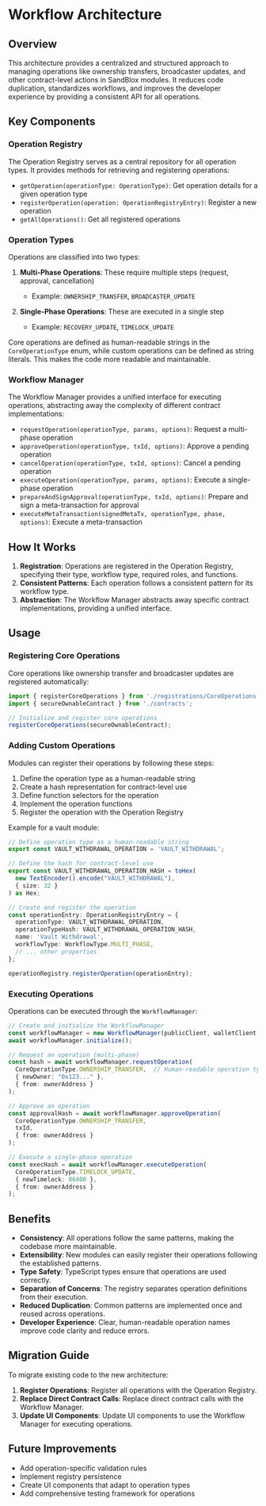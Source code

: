 # Workflow Architecture

## Overview

This architecture provides a centralized and structured approach to managing operations like ownership transfers, broadcaster updates, and other contract-level actions in SandBlox modules. It reduces code duplication, standardizes workflows, and improves the developer experience by providing a consistent API for all operations.

## Key Components

### Operation Registry

The Operation Registry serves as a central repository for all operation types. It provides methods for retrieving and registering operations:

- `getOperation(operationType: OperationType)`: Get operation details for a given operation type
- `registerOperation(operation: OperationRegistryEntry)`: Register a new operation
- `getAllOperations()`: Get all registered operations

### Operation Types

Operations are classified into two types:

1. **Multi-Phase Operations**: These require multiple steps (request, approval, cancellation)
   - Example: `OWNERSHIP_TRANSFER`, `BROADCASTER_UPDATE`

2. **Single-Phase Operations**: These are executed in a single step
   - Example: `RECOVERY_UPDATE`, `TIMELOCK_UPDATE`

Core operations are defined as human-readable strings in the `CoreOperationType` enum, while custom operations can be defined as string literals. This makes the code more readable and maintainable.

### Workflow Manager

The Workflow Manager provides a unified interface for executing operations, abstracting away the complexity of different contract implementations:

- `requestOperation(operationType, params, options)`: Request a multi-phase operation
- `approveOperation(operationType, txId, options)`: Approve a pending operation
- `cancelOperation(operationType, txId, options)`: Cancel a pending operation
- `executeOperation(operationType, params, options)`: Execute a single-phase operation
- `prepareAndSignApproval(operationType, txId, options)`: Prepare and sign a meta-transaction for approval
- `executeMetaTransaction(signedMetaTx, operationType, phase, options)`: Execute a meta-transaction

## How It Works

1. **Registration**: Operations are registered in the Operation Registry, specifying their type, workflow type, required roles, and functions.
2. **Consistent Patterns**: Each operation follows a consistent pattern for its workflow type.
3. **Abstraction**: The Workflow Manager abstracts away specific contract implementations, providing a unified interface.

## Usage

### Registering Core Operations

Core operations like ownership transfer and broadcaster updates are registered automatically:

```typescript
import { registerCoreOperations } from './registrations/CoreOperations';
import { secureOwnableContract } from './contracts';

// Initialize and register core operations
registerCoreOperations(secureOwnableContract);
```

### Adding Custom Operations

Modules can register their operations by following these steps:

1. Define the operation type as a human-readable string
2. Create a hash representation for contract-level use
3. Define function selectors for the operation
4. Implement the operation functions
5. Register the operation with the Operation Registry

Example for a vault module:

```typescript
// Define operation type as a human-readable string
export const VAULT_WITHDRAWAL_OPERATION = 'VAULT_WITHDRAWAL';

// Define the hash for contract-level use
export const VAULT_WITHDRAWAL_OPERATION_HASH = toHex(
  new TextEncoder().encode("VAULT_WITHDRAWAL"),
  { size: 32 }
) as Hex;

// Create and register the operation
const operationEntry: OperationRegistryEntry = {
  operationType: VAULT_WITHDRAWAL_OPERATION,
  operationTypeHash: VAULT_WITHDRAWAL_OPERATION_HASH,
  name: 'Vault Withdrawal',
  workflowType: WorkflowType.MULTI_PHASE,
  // ... other properties
};

operationRegistry.registerOperation(operationEntry);
```

### Executing Operations

Operations can be executed through the `WorkflowManager`:

```typescript
// Create and initialize the WorkflowManager
const workflowManager = new WorkflowManager(publicClient, walletClient, contractAddress, chain);
await workflowManager.initialize();

// Request an operation (multi-phase)
const hash = await workflowManager.requestOperation(
  CoreOperationType.OWNERSHIP_TRANSFER,  // Human-readable operation type
  { newOwner: "0x123..." },
  { from: ownerAddress }
);

// Approve an operation
const approvalHash = await workflowManager.approveOperation(
  CoreOperationType.OWNERSHIP_TRANSFER,
  txId,
  { from: ownerAddress }
);

// Execute a single-phase operation
const execHash = await workflowManager.executeOperation(
  CoreOperationType.TIMELOCK_UPDATE,
  { newTimelock: 86400 },
  { from: ownerAddress }
);
```

## Benefits

- **Consistency**: All operations follow the same patterns, making the codebase more maintainable.
- **Extensibility**: New modules can easily register their operations following the established patterns.
- **Type Safety**: TypeScript types ensure that operations are used correctly.
- **Separation of Concerns**: The registry separates operation definitions from their execution.
- **Reduced Duplication**: Common patterns are implemented once and reused across operations.
- **Developer Experience**: Clear, human-readable operation names improve code clarity and reduce errors.

## Migration Guide

To migrate existing code to the new architecture:

1. **Register Operations**: Register all operations with the Operation Registry.
2. **Replace Direct Contract Calls**: Replace direct contract calls with the Workflow Manager.
3. **Update UI Components**: Update UI components to use the Workflow Manager for executing operations.

## Future Improvements

- Add operation-specific validation rules
- Implement registry persistence
- Create UI components that adapt to operation types
- Add comprehensive testing framework for operations 